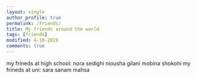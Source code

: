 ```yaml
---
layout: single
author_profile: true
permalink: /friends/
title: My friends around the world
tags: [friends]
modified: 4-10-2019
comments: true
---
```

my frineds at high school:
nora sedighi
niousha gilani
mobina shokohi
my frineds at uni:
sara
sanam
mahsa





